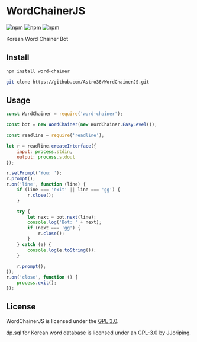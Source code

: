 # WordChainerJS
[![npm](https://img.shields.io/npm/v/word-chainer.svg)](https://github.com/Astro36/WordChainerJS)
[![npm](https://img.shields.io/npm/dt/word-chainer.svg)](https://github.com/Astro36/WordChainerJS)
[![npm](https://img.shields.io/npm/l/word-chainer.svg)](https://github.com/Astro36/WordChainerJS)

Korean Word Chainer Bot

## Install
``` bash
npm install word-chainer
```
``` bash
git clone https://github.com/Astro36/WordChainerJS.git
```

## Usage
```javascript
const WordChainer = require('word-chainer');

const bot = new WordChainer(new WordChainer.EasyLevel());

const readline = require('readline');

let r = readline.createInterface({
    input: process.stdin,
    output: process.stdout
});

r.setPrompt('You: ');
r.prompt();
r.on('line', function (line) {
    if (line === 'exit' || line === 'gg') {
        r.close();
    }

    try {
        let next = bot.next(line);
        console.log('Bot: ' + next);
        if (next === 'gg') {
            r.close();
        }
    } catch (e) {
        console.log(e.toString());
    }

    r.prompt();
});
r.on('close', function () {
    process.exit();
});
```

## License
WordChainerJS is licensed under the [GPL 3.0](./LICENSE).

[dp.sql](https://github.com/JJoriping/KKuTu/blob/master/db.sql) for Korean word database is licensed under an [GPL-3.0](https://raw.githubusercontent.com/JJoriping/KKuTu/master/LICENSE) by JJoriping.